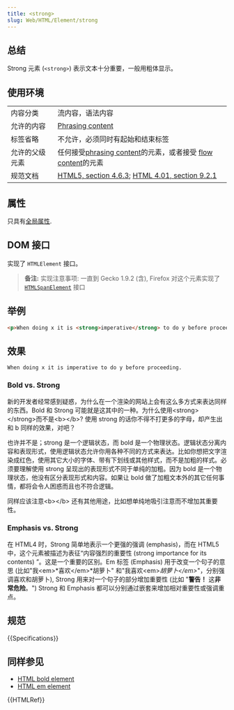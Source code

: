```yaml
---
title: <strong>
slug: Web/HTML/Element/strong
---
```


## 总结

Strong 元素 (`<strong>`) 表示文本十分重要，一般用粗体显示。

## 使用环境

<table class="standard-table">
 <tbody>
  <tr>
   <td>内容分类</td>
   <td>流内容，语法内容</td>
  </tr>
  <tr>
   <td>允许的内容</td>
   <td><a href="/zh-CN/docs/HTML/Content_categories#Phrasing_content">Phrasing content</a></td>
  </tr>
  <tr>
   <td>标签省略</td>
   <td>不允许，必须同时有起始和结束标签</td>
  </tr>
  <tr>
   <td>允许的父级元素</td>
   <td>任何接受<a href="/zh-CN/docs/HTML/Content_categories#Phrasing_content">phrasing content</a>的元素，或者接受 <a href="/zh-CN/docs/HTML/Content_categories#Flow_content">flow content</a>的元素</td>
  </tr>
  <tr>
   <td>规范文档</td>
   <td><a href="http://www.w3.org/TR/html5/text-level-semantics.html#the-strong-element">HTML5, section 4.6.3</a>; <a href="http://www.w3.org/TR/html401/struct/text.html#edef-STRONG">HTML 4.01, section 9.2.1</a></td>
  </tr>
 </tbody>
</table>

## 属性

只具有[全局属性](/zh-CN/docs/Web/HTML/Global_attributes).

## DOM 接口

实现了 `HTMLElement` 接口。

> **备注:** 实现注意事项: 一直到 Gecko 1.9.2 (含), Firefox 对这个元素实现了 [`HTMLSpanElement`](/zh-CN/docs/Web/API/HTMLSpanElement) 接口

## 举例

```html
<p>When doing x it is <strong>imperative</strong> to do y before proceeding.</p>
```

## 效果

```plain
When doing x it is imperative to do y before proceeding.
```

### Bold vs. Strong

新的开发者经常感到疑惑，为什么在一个渲染的网站上会有这么多方式来表达同样的东西。Bold 和 Strong 可能就是这其中的一种。为什么使用\<strong>\</strong>而不是\<b>\</b>? 使用 strong 的话你不得不打更多的字母，却产生出和 b 同样的效果，对吧？

也许并不是；strong 是一个逻辑状态，而 bold 是一个物理状态。逻辑状态分离内容和表现形式，使用逻辑状态允许你用各种不同的方式来表达。比如你想把文字渲染成红色，使用其它大小的字体、带有下划线或其他样式，而不是加粗的样式。必须要理解使用 strong 呈现出的表现形式不同于单纯的加粗。因为 bold 是一个物理状态，他没有区分表现形式和内容。如果让 bold 做了加粗文本外的其它任何事情，都将会令人困惑而且也不符合逻辑。

同样应该注意\<b>\</b> 还有其他用途，比如想单纯地吸引注意而不增加其重要性。

### Emphasis vs. Strong

在 HTML4 时，Strong 简单地表示一个更强的强调 (emphasis)，而在 HTML5 中，这个元素被描述为表征“内容强烈的重要性 (strong importance for its contents) ”。这是一个重要的区别。Em 标签 (Emphasis) 用于改变一个句子的意思 (比如"我\<em>*喜欢\</em>*胡萝卜" 和"我喜欢\<em>_胡萝卜\</em>_"，分别强调喜欢和胡萝卜), Strong 用来对一个句子的部分增加重要性 (比如 "**警告！** 这**非常危险**。") Strong 和 Emphasis 都可以分别通过嵌套来增加相对重要性或强调重点。

## 规范

{{Specifications}}

## 同样参见

- [HTML bold element](/zh-CN/docs/Web/HTML/Element/b)
- [HTML em element](/zh-CN/docs/Web/HTML/Element/em)

{{HTMLRef}}
